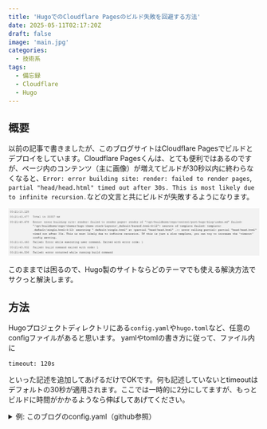```yaml
---
title: 'HugoでのCloudflare Pagesのビルド失敗を回避する方法'
date: 2025-05-11T02:17:20Z
draft: false
image: 'main.jpg'
categories:
  - 技術系
tags:
  - 備忘録
  - Cloudflare
  - Hugo
---
```


## 概要

以前の記事で書きましたが、このブログサイトはCloudflare Pagesでビルドとデプロイをしています。Cloudflare Pagesくんは、とても便利ではあるのですが、ページ内のコンテンツ（主に画像）が増えてビルドが30秒以内に終わらなくなると、`Error: error building site: render: failed to render pages`, `partial "head/head.html" timed out after 30s. This is most likely due to infinite recursion.`などの文言と共にビルドが失敗するようになります。

![ビルドに30秒以上かかって失敗している](error.jpg)

このままでは困るので、Hugo製のサイトならどのテーマでも使える解決方法でサクっと解決します。

## 方法
Hugoプロジェクトディレクトリにある`config.yaml`や`hugo.toml`など、任意のconfigファイルがあると思います。
yamlやtomlの書き方に従って、ファイル内に

```
timeout: 120s
```

といった記述を追加してあげるだけでOKです。何も記述していないとtimeoutはデフォルトの30秒が適用されます。ここでは一時的に2分にしてますが、もっとビルドに時間がかかるようなら伸ばしてあげてください。

<details>
<summary>例: このブログのconfig.yaml（github参照）</summary>

```
baseurl: https://blog.bokukoha.dev/
languageCode: ja
theme: hugo-theme-stack
title: こは雑記帳
copyright: Koha
timeout: 120s
```
</details>